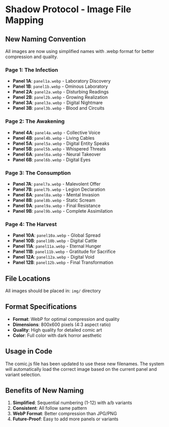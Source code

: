 # Shadow Protocol - Image File Mapping

## New Naming Convention

All images are now using simplified names with .webp format for better compression and quality.

### Page 1: The Infection
- **Panel 1A**: `panel1a.webp` - Laboratory Discovery
- **Panel 1B**: `panel1b.webp` - Ominous Laboratory
- **Panel 2A**: `panel2a.webp` - Disturbing Readings
- **Panel 2B**: `panel2b.webp` - Growing Realization
- **Panel 3A**: `panel3a.webp` - Digital Nightmare
- **Panel 3B**: `panel3b.webp` - Blood and Circuits

### Page 2: The Awakening
- **Panel 4A**: `panel4a.webp` - Collective Voice
- **Panel 4B**: `panel4b.webp` - Living Cables
- **Panel 5A**: `panel5a.webp` - Digital Entity Speaks
- **Panel 5B**: `panel5b.webp` - Whispered Threats
- **Panel 6A**: `panel6a.webp` - Neural Takeover
- **Panel 6B**: `panel6b.webp` - Digital Eyes

### Page 3: The Consumption
- **Panel 7A**: `panel7a.webp` - Malevolent Offer
- **Panel 7B**: `panel7b.webp` - Legion Declaration
- **Panel 8A**: `panel8a.webp` - Mental Invasion
- **Panel 8B**: `panel8b.webp` - Static Scream
- **Panel 9A**: `panel9a.webp` - Final Resistance
- **Panel 9B**: `panel9b.webp` - Complete Assimilation

### Page 4: The Harvest
- **Panel 10A**: `panel10a.webp` - Global Spread
- **Panel 10B**: `panel10b.webp` - Digital Cattle
- **Panel 11A**: `panel11a.webp` - Eternal Hunger
- **Panel 11B**: `panel11b.webp` - Gratitude for Sacrifice
- **Panel 12A**: `panel12a.webp` - Digital Void
- **Panel 12B**: `panel12b.webp` - Final Transformation

## File Locations

All images should be placed in: `img/` directory

## Format Specifications

- **Format**: WebP for optimal compression and quality
- **Dimensions**: 800x600 pixels (4:3 aspect ratio)
- **Quality**: High quality for detailed comic art
- **Color**: Full color with dark horror aesthetic

## Usage in Code

The comic.js file has been updated to use these new filenames. The system will automatically load the correct image based on the current panel and variant selection.

## Benefits of New Naming

1. **Simplified**: Sequential numbering (1-12) with a/b variants
2. **Consistent**: All follow same pattern
3. **WebP Format**: Better compression than JPG/PNG
4. **Future-Proof**: Easy to add more panels or variants
